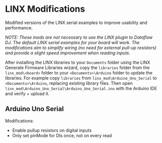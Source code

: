 # LINX Modifications
Modified versions of the LINX serial examples to improve usability and performance.

*NOTE: These mods are not necessary to use the LINX plugin to Dataflow DJ. The default LINX serial examples for your board will work. The modifications aim to simplify wiring (no need for external pull-up resistors) and provide a slight speed improvement when reading inputs.*

After installing the LINX libraries to your `Documents` folder using the LINX Generate Firmware Libraries wizard, copy the `libraries` folder from the `linx_mod\<board>` folder to your `<Documents>\Arduino` folder to update the libraries. For example copy `libraries` from `linx_mod\Arduino_Uno_Serial` to `<Documents>\Arduino`, replacing existing library files. Then open `linx_mod\Arduino_Uno_Serial\Arduino_Uno_Serial.ino` with the Arduino IDE and verify + upload it.

## Arduino Uno Serial
Modifications:
* Enable pullup resistors on digital inputs
* Only set pinMode for DIs once, not on every read